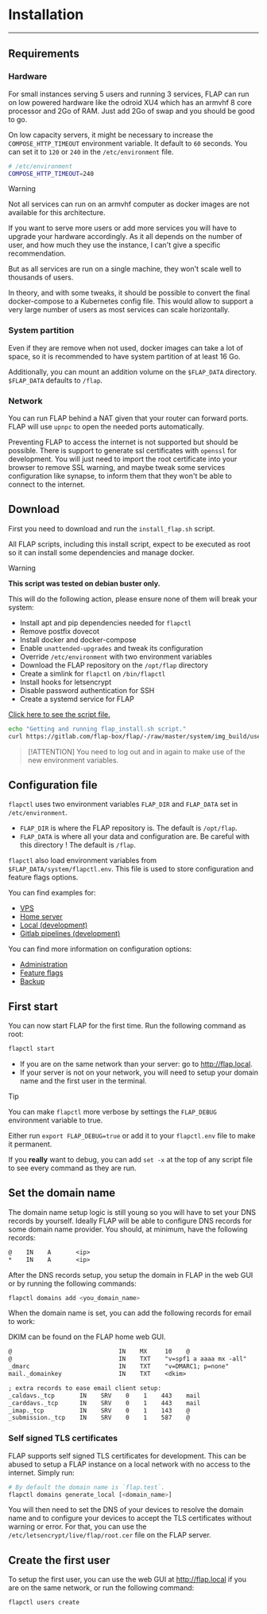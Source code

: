 # Installation

---

## Requirements

### Hardware

For small instances serving 5 users and running 3 services, FLAP can run on low powered hardware like the odroid XU4 which has an armvhf 8 core processor and 2Go of RAM. Just add 2Go of swap and you should be good to go.

On low capacity servers, it might be necessary to increase the `COMPOSE_HTTP_TIMEOUT` environment variable. It default to `60` seconds. You can set it to `120` or `240` in the `/etc/environment` file.

```bash
# /etc/environment
COMPOSE_HTTP_TIMEOUT=240
```

> [!WARNING]
> Not all services can run on an armvhf computer as docker images are not available for this architecture.

If you want to serve more users or add more services you will have to upgrade your hardware accordingly. As it all depends on the number of user, and how much they use the instance, I can't give a specific recommendation.

But as all services are run on a single machine, they won't scale well to thousands of users.

In theory, and with some tweaks, it should be possible to convert the final docker-compose to a Kubernetes config file. This would allow to support a very large number of users as most services can scale horizontally.

### System partition

Even if they are remove when not used, docker images can take a lot of space, so it is recommended to have system partition of at least 16 Go.

Additionally, you can mount an addition volume on the `$FLAP_DATA` directory. `$FLAP_DATA` defaults to `/flap`.

### Network

You can run FLAP behind a NAT given that your router can forward ports. FLAP will use `upnpc` to open the needed ports automatically.

Preventing FLAP to access the internet is not supported but should be possible. There is support to generate ssl certificates with `openssl` for development. You will just need to import the root certificate into your browser to remove SSL warning, and maybe tweak some services configuration like synapse, to inform them that they won't be able to connect to the internet.

## Download

First you need to download and run the `install_flap.sh` script.

All FLAP scripts, including this install script, expect to be executed as root so it can install some dependencies and manage docker.

> [!WARNING]
> **This script was tested on debian buster only.**

This will do the following action, please ensure none of them will break your system:

- Install apt and pip dependencies needed for `flapctl`
- Remove postfix dovecot
- Install docker and docker-compose
- Enable `unattended-upgrades` and tweak its configuration
- Override `/etc/environment` with two environment variables
- Download the FLAP repository on the `/opt/flap` directory
- Create a simlink for `flapctl` on `/bin/flapctl`
- Install hooks for letsencrypt
- Disable password authentication for SSH
- Create a systemd service for FLAP

[Click here to see the script file.](https://gitlab.com/flap-box/flap/-/raw/master/system/img_build/userpatches/overlay/install_flap.sh)

```bash
echo "Getting and running flap_install.sh script."
curl https://gitlab.com/flap-box/flap/-/raw/master/system/img_build/userpatches/overlay/install_flap.sh | bash
```

> [!ATTENTION]
> You need to log out and in again to make use of the new environment variables.

## Configuration file

`flapctl` uses two environment variables `FLAP_DIR` and `FLAP_DATA` set in `/etc/environment`.

- `FLAP_DIR` is where the FLAP repository is. The default is `/opt/flap`.
- `FLAP_DATA` is where all your data and configuration are. Be careful with this directory ! The default is `/flap`.

`flapctl` also load environment variables from `$FLAP_DATA/system/flapctl.env`. This file is used to store configuration and feature flags options.

You can find examples for:

- [VPS](https://gitlab.com/flap-box/flap/-/tree/master/system/flapctl.examples.d/vps.env)
- [Home server](https://gitlab.com/flap-box/flap/-/tree/master/system/flapctl.examples.d/xu4.env)
- [Local (development)](https://gitlab.com/flap-box/flap/-/tree/master/system/flapctl.examples.d/local.env)
- [Gitlab pipelines (development)](https://gitlab.com/flap-box/flap/-/tree/master/system/flapctl.examples.d/pipeline.env)

You can find more information on configuration options:

- [Administration](administration.md)
- [Feature flags](environment_variables.md)
- [Backup](backup.md)

## First start

You can now start FLAP for the first time. Run the following command as root:

```bash
flapctl start
```

- If you are on the same network than your server: go to <http://flap.local>.
- If your server is not on your network, you will need to setup your domain name and the first user in the terminal.

> [!TIP]
> You can make `flapctl` more verbose by settings the `FLAP_DEBUG` environment variable to true.
>
> Either run `export FLAP_DEBUG=true` or add it to your `flapctl.env` file to make it permanent.
>
> If you **really** want to debug, you can add `set -x` at the top of any script file to see every command as they are run.

## Set the domain name

The domain name setup logic is still young so you will have to set your DNS records by yourself. Ideally FLAP will be able to configure DNS records for some domain name provider. You should, at minimum, have the following records:

```txt
@    IN    A       <ip>
*    IN    A       <ip>
```

After the DNS records setup, you setup the domain in FLAP in the web GUI or by running the following commands:

```bash
flapctl domains add <you_domain_name>
```

When the domain name is set, you can add the following records for email to work:

DKIM can be found on the FLAP home web GUI.

```txt
@                              IN    MX     10    @
@                              IN    TXT    "v=spf1 a aaaa mx -all"
_dmarc                         IN    TXT    "v=DMARC1; p=none"
mail._domainkey                IN    TXT    <dkim>

; extra records to ease email client setup:
_caldavs._tcp       IN    SRV    0    1    443    mail
_carddavs._tcp      IN    SRV    0    1    443    mail
_imap._tcp          IN    SRV    0    1    143    @
_submission._tcp    IN    SRV    0    1    587    @
```

### Self signed TLS certificates

FLAP supports self signed TLS certificates for development. This can be abused to setup a FLAP instance on a local network with no access to the internet. Simply run:

```bash
# By default the domain name is `flap.test`.
flapctl domains generate_local [<domain_name>]
```

You will then need to set the DNS of your devices to resolve the domain name and to configure your devices to accept the TLS certificates without warning or error. For that, you can use the `/etc/letsencrypt/live/flap/root.cer` file on the FLAP server.

## Create the first user

To setup the first user, you can use the web GUI at <http://flap.local> if you are on the same network, or run the following command:

```bash
flapctl users create
```
